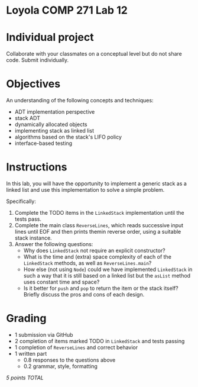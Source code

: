 # Loyola COMP 271 Lab 12

# Individual project

Collaborate with your classmates on a conceptual level but do not share code.
Submit individually.

# Objectives

An understanding of the following concepts and techniques:

- ADT implementation perspective
- stack ADT
- dynamically allocated objects
- implementing stack as linked list
- algorithms based on the stack's LIFO policy
- interface-based testing

# Instructions

In this lab, you will have the opportunity to implement a generic stack as a linked list and use this implementation to solve a simple problem.

Specifically:

1. Complete the TODO items in the `LinkedStack` implementation until the tests pass.
1. Complete the main class `ReverseLines`, which reads successive input lines until EOF and then prints themin reverse order, using a suitable stack instance.
1. Answer the following questions:
   - Why does `LinkedStack` not require an explicit constructor?
   - What is the time and (extra) space complexity of each of the `LinkedStack` methods, as well as `ReverseLines.main`?
   - How else (not using `Node`) could we have implemented `LinkedStack` in such a way that it is still based on a linked list but the `asList` method uses constant time and space?
   - Is it better for `push` and `pop` to return the item or the stack itself?
    Briefly discuss the pros and cons of each design.

# Grading

- 1 submission via GitHub
- 2 completion of items marked TODO in `LinkedStack` and tests passing
- 1 completion of `ReverseLines` and correct behavior
- 1 written part
  - 0.8 responses to the questions above
  - 0.2 grammar, style, formatting

*5 points TOTAL*
